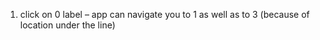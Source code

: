1. click on 0 label – app can navigate you to 1 as well as to 3 (because of location under the line) 
